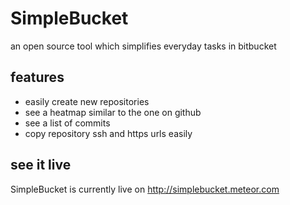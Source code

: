 # SimpleBucket
an open source tool which simplifies everyday tasks in bitbucket

## features
- easily create new repositories
- see a heatmap similar to the one on github
- see a list of commits
- copy repository ssh and https urls easily

## see it live

SimpleBucket is currently live on http://simplebucket.meteor.com

